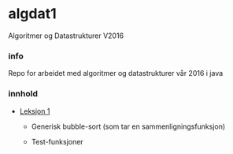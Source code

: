 # algdat1
Algoritmer og Datastrukturer V2016

### info

Repo for arbeidet med algoritmer og datastrukturer vår 2016 i java

### innhold

* [Leksjon 1](http://www2.hit.no/af/ifim/kurs/kurs5610/modul1/leksjon10/)

   * Generisk bubble-sort (som tar en sammenligningsfunksjon)

   * Test-funksjoner

